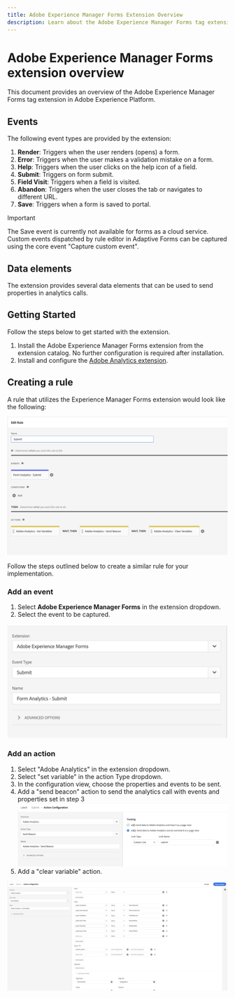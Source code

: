 ```yaml
---
title: Adobe Experience Manager Forms Extension Overview
description: Learn about the Adobe Experience Manager Forms tag extension in Adobe Experience Platform.
---
```

# Adobe Experience Manager Forms extension overview

This document provides an overview of the Adobe Experience Manager Forms tag extension in Adobe Experience Platform.

## Events

The following event types are provided by the extension:

1. **Render**: Triggers when the user renders (opens) a form.
1. **Error**: Triggers when the user makes a validation mistake on a form.
1. **Help**: Triggers when the user clicks on the help icon of a field.
1. **Submit**: Triggers on form submit.
1. **Field Visit**: Triggers when a field is visited.
1. **Abandon**: Triggers when the user closes the tab or navigates to different URL.
1. **Save**: Triggers when a form is saved to portal.

>[!IMPORTANT]
>
>The Save event is currently not available for forms as a cloud service. Custom events dispatched by rule editor in Adaptive Forms can be captured using the core event "Capture custom event".

## Data elements

The extension provides several data elements that can be used to send properties in analytics calls.

## Getting Started

Follow the steps below to get started with the extension.

1. Install the Adobe Experience Manager Forms extension from the extension catalog. No further configuration is required after installation.
2. Install and configure the [Adobe Analytics extension](../analytics/overview.md#Configure-the-Adobe-Analytics-extension). 

## Creating a rule

A rule that utilizes the Experience Manager Forms extension would look like the following:

![Action configuration](./images/AEM-forms-rule.png)

Follow the steps outlined below to create a similar rule for your implementation.

### Add an event

1. Select **Adobe Experience Manager Forms** in the extension dropdown.
2. Select the event to be captured.

![Action configuration](./images/AEM-forms-event.png)

### Add an action

1. Select "Adobe Analytics" in the extension dropdown.
2. Select "set variable" in the action Type dropdown.
3. In the configuration view, choose the properties and events to be sent.
4. Add a "send beacon" action to send the analytics call with events and properties set in step 3
   ![Action configuration](./images/AEM-forms-sendBeacon.png)
5. Add a "clear variable" action.

![Action configuration](./images/AEM-forms-action.png)